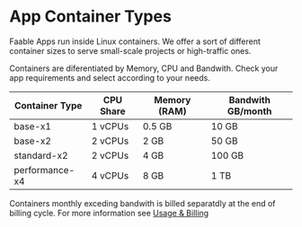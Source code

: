 # App Container Types

Faable Apps run inside Linux containers. We offer a sort of different container sizes to serve small-scale projects or high-traffic ones.

Containers are diferentiated by Memory, CPU and Bandwith. Check your app requirements and select according to your needs.


| Container Type | CPU Share | Memory (RAM) | Bandwith GB/month
| ------------- | ------------- | -------- | ----- | 
| base-x1  | 1 vCPUs | 0.5 GB | 10 GB |
| base-x2  | 2 vCPUs | 2 GB | 50 GB | 
| standard-x2 | 2 vCPUs | 4 GB | 100 GB | 
| performance-x4 | 4 vCPUs | 8 GB | 1 TB | 


Containers monthly exceding bandwith is billed separatdly at the end of billing cycle. For more information see [Usage & Billing](usage.md)